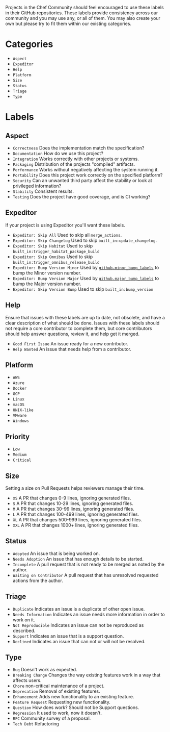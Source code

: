 Projects in the Chef Community should feel encouraged to use these labels in their GitHub repositories. These labels provide consistency across our community and you may use any, or all of them. You may also create your own but please try to fit them within our existing categories.

# Categories

 - `Aspect`
 - `Expeditor`
 - `Help`
 - `Platform`
 - `Size`
 - `Status`
 - `Triage`
 - `Type`

# Labels

## Aspect

 - `Correctness` Does the implementation match the specification?
 - `Documentation` How do we use this project?
 - `Integration` Works correctly with other projects or systems.
 - `Packaging` Distribution of the projects "compiled" artifacts.
 - `Performance` Works without negatively affecting the system running it.
 - `Portability` Does this project work correctly on the specified platform?
 - `Security` Can an unwanted third party affect the stability or look at privileged information?
 - `Stability` Consistent results.
 - `Testing` Does the project have good coverage, and is CI working?
 
## Expeditor

 If your project is using Expeditor you'll want these labels.

 - `Expeditor: Skip All` Used to skip all `merge_actions`.
 - `Expeditor: Skip Changelog` Used to skip `built_in:update_changelog`.
 - `Expeditor: Skip Habitat` Used to skip `built_in:trigger_habitat_package_build`
 - `Expeditor: Skip Omnibus` Used to skip `built_in:trigger_omnibus_release_build`
 - `Expeditor: Bump Version Minor` Used by [`github.minor_bump_labels`](https://expeditor.chef.io/docs/reference/built_in/#bump-version) to bump the Minor version number.
  - `Expeditor: Bump Version Major` Used by [`github.major_bump_labels`](https://expeditor.chef.io/docs/reference/built_in/#bump-version) to bump the Major version number.
 - `Expeditor: Skip Version Bump` Used to skip `built_in:bump_version`


## Help

 Ensure that issues with these labels are up to date, not obsolete, and have a clear description of what should be done. Issues with these labels should not require a core contributor to complete them, but core contributors should help answer questions, review it, and help get it merged.

 - `Good First Issue` An issue ready for a new contributor.
 - `Help Wanted` An issue that needs help from a contributor.

## Platform

 - `AWS`
 - `Azure`
 - `Docker`
 - `GCP`
 - `Linux`
 - `macOS`
 - `UNIX-like`
 - `VMware`
 - `Windows`

## Priority

 - `Low`
 - `Medium`
 - `Critical`

## Size

 Setting a size on Pull Requests helps reviewers manage their time.

 - `XS` A PR that changes 0-9 lines, ignoring generated files.
 - `S` A PR that changes 10-29 lines, ignoring generated files.
 - `M` A PR that changes 30-99 lines, ignoring generated files.
 - `L` A PR that changes 100-499 lines, ignoring generated files.
 - `XL` A PR that changes 500-999 lines, ignoring generated files.
 - `XXL` A PR that changes 1000+ lines, ignoring generated files.

## Status

 - `Adopted` An issue that is being worked on.
 - `Needs Adoption` An issue that has enough details to be started.
 - `Incomplete` A pull request that is not ready to be merged as noted by the author.
 - `Waiting on Contributor` A pull request that has unresolved requested actions from the author.

## Triage

 - `Duplicate` Indicates an issue is a duplicate of other open issue.
 - `Needs Information` Indicates an issue needs more information in order to work on it.
 - `Not Reproducible` Indicates an issue can not be reproduced as described.
 - `Support` Indicates an issue that is a support question.
 - `Declined` Indicates an issue that can not or will not be resolved.

## Type

 - `Bug` Doesn't work as expected.
 - `Breaking Change` Changes the way existing features work in a way that affects users.
 - `Chore` non-critical maintenance of a project.
 - `Deprecation` Removal of existing features.
 - `Enhancement` Adds new functionality to an existing feature.
 - `Feature Request` Requesting new functionality.
 - `Question` How does <feature> work? Should not be Support questions.
 - `Regression` It used to work, now it doesn't.
 - `RFC` Community survey of a proposal.
 - `Tech Debt` Refactoring
